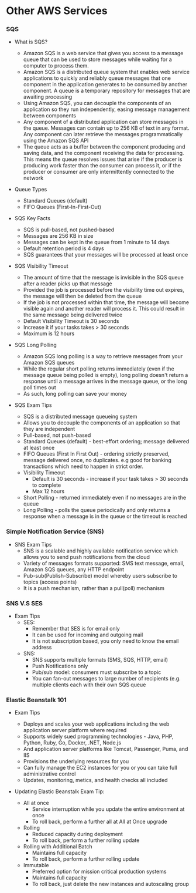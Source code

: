 # Other AWS Services

### SQS

- What is SQS?
  - Amazon SQS is a web service that gives you access to a message queue that can be used to store messages while waiting for a computer to process them.
  - Amazon SQS is a distributed queue system that enables web service applications to quickly and reliably queue messages that one component in the application generates to be consumed by another component. A queue is a temporary repository for messages that are awaiting processing
  - Using Amazon SQS, you can decouple the components of an application so they run independently, easing message management between components
  - Any component of a distributed application can store messages in the queue. Messages can contain up to 256 KB of text in any format. Any component can later retrieve the messages programmatically using the Amazon SQS API
  - The queue acts as a buffer between the component producing and saving data, and the component receiving the data for processing. This means the queue resolves issues that arise if the producer is producing work faster than the consumer can process it, or if the producer or consumer are only intermittently connected to the network

- Queue Types
  - Standard Queues (default)
  - FIFO Queues (First-In-First-Out)

- SQS Key Facts
  - SQS is pull-based, not pushed-based
  - Messages are 256 KB in size
  - Messages can be kept in the queue from 1 minute to 14 days
  - Default retention period is 4 days
  - SQS guarantees that your messages will be processed at least once

- SQS Visibility Timeout
  - The amount of time that the message is invisible in the SQS queue after a reader picks up that message
  - Provided the job is processed before the visibility time out expires, the message will then be deleted  from the queue
  - If the job is not processed within that time, the message will become visible again and another reader will process it. This could result in the same message being delivered twice
  - Default Visibility Timeout is 30 seconds
  - Increase it if your tasks takes > 30 seconds
  - Maximum is 12 hours

- SQS Long Polling
  - Amazon SQS long polling is a way to retrieve messages from your Amazon SQS queues
  - While the regular short polling returns immediately (even if the message queue being polled is empty), long polling doesn't return a response until a message arrives in the message queue, or the long poll times out
  - As such, long polling can save your money

- SQS Exam Tips
  - SQS is a distributed message queueing system
  - Allows you to decouple the components of an application so that they are independent
  - Pull-based, not push-based
  - Standard Queues (default) - best-effort ordering; message delivered at least once
  - FIFO Queues (First In First Out) - ordering strictly preserved, message delivered once, no duplicates. e.g good for banking transactions which need to happen in strict order.
  - Visibility Timeout
    - Default is 30 seconds - increase if your task takes > 30 seconds to complete
    - Max 12 hours
  - Short Polling - returned immediately even if no messages are in the queue
  - Long Polling - polls the queue periodically and only returns a response when a message is in the queue or the timeout is reached


### Simple Notification Service (SNS)

- SNS Exam Tips
  - SNS is a scalable and highly available notification service which allows you to send push notifications from the cloud
  - Variety of messages formats supported: SMS text message, email, Amazon SQS queues, any HTTP endpoint
  - Pub-sub(Publish-Subscribe) model whereby users subscribe to topics (access points)
  - It is a push mechanism, rather than a pull(poll) mechanism

### SNS V.S SES
- Exam Tips
  - SES:
    - Remember that SES is for email only
    - It can be used for incoming and outgoing mail
    - It is not subscription based, you only need to know the email address
  - SNS:
    - SNS supports multiple formats (SMS, SQS, HTTP, email)
    - Push Notifications only
    - Pub/sub model: consumers must subscribe to a topic
    - You can fan-out messages to large number of recipients (e.g. multiple clients each with their own SQS queue

### Elastic Beanstalk 101

- Exam Tips
  - Deploys and scales your web applications including the web application server platform where required
  - Supports widely sued programming technologies - Java, PHP, Python, Ruby, Go, Docker, .NET, Node.js
  - And application server platforms like Tomcat, Passenger, Puma, and IIS
  - Provisions the underlying resources for you
  - Can fully manage the EC2 instances for you or you can take full administrative control
  - Updates, monitoring, metics, and health checks all included

- Updating Elastic Beanstalk Exam Tip:
  - All at once
    - Service interruption while you update the entire environment at once
    - To roll back, perform a further all at All at Once upgrade
  - Rolling
    - Reduced capacity during deployment
    - To roll back, perform a further rolling update
  - Rolling with Additional Batch
    - Maintains full capacity
    - To roll back, perform a further rolling update
  - Immutable
    - Preferred option for mission critical production systems
    - Maintains full capacity
    - To roll back, just delete the new instances and autoscaling group
